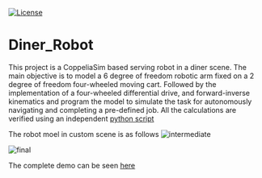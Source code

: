 [![License](https://img.shields.io/badge/License-BSD%203--Clause-blue.svg)](https://opensource.org/licenses/BSD-3-Clause)

# Diner_Robot
This project is a CoppeliaSim based serving robot in a diner scene. The main objective is to model a 6 degree of freedom robotic arm
fixed on a 2 degree of freedom four-wheeled moving cart. Followed by the implementation of a four-wheeled differential drive, and forward-inverse kinematics and
program the model to simulate the task for autonomously navigating and completing a pre-defined job. All the calculations are verified using an independent [python
script](https://github.com/kavyadevd/Diner_Robot/blob/main/Python_Validation.html)

The robot moel in custom scene is as follows
![intermediate](https://user-images.githubusercontent.com/13993518/145513812-4a3c9ef3-e8cc-48ab-84c4-1d96de64186e.png)

![final](https://user-images.githubusercontent.com/13993518/145513835-c8abd826-e80f-4018-a123-2bc286bc4fcf.png)


The complete demo can be seen [here](https://www.youtube.com/watch?v=pwTl2Ah0ebo&feature=youtu.be)
